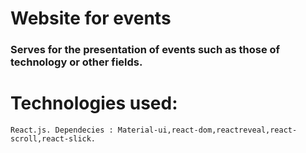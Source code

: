 # Website for events 

### Serves for the presentation of events such as those of technology or other fields.

# Technologies used: 

`React.js. Dependecies : Material-ui,react-dom,reactreveal,react-scroll,react-slick.`
